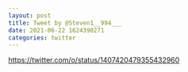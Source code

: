 ```yaml
--- 
layout: post 
title: Tweet by @Steven1__994___ 
date: 2021-06-22 1624390271 
categories: twitter 
--- 
```

https://twitter.com/o/status/1407420479355432960